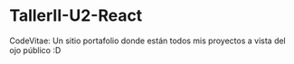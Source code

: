 # TallerII-U2-React
CodeVitae: Un sitio portafolio donde están todos mis proyectos a vista del ojo público :D 
